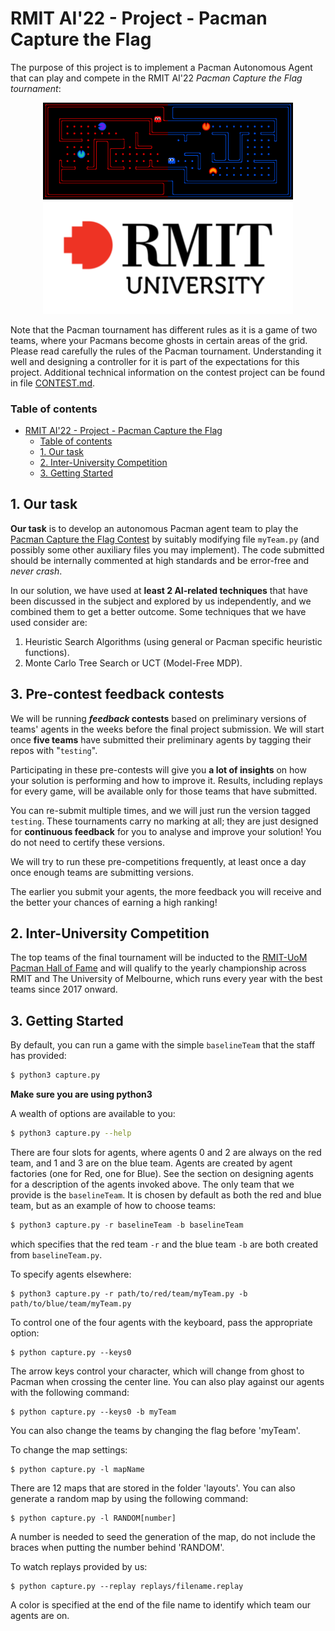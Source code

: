 # RMIT AI'22 - Project - Pacman Capture the Flag

The purpose of this project is to implement a Pacman Autonomous Agent that can play and compete in the RMIT AI'22 _Pacman Capture the Flag tournament_:

 <p align="center"> 
    <img src="img/logo-capture_the_flag.png" alt="logo project 2" width="400">
    <img src="img/rmitlogo.png" alt="logo project 2" width="400">
 </p>
 
Note that the Pacman tournament has different rules as it is a game of two teams, where your Pacmans become ghosts in certain areas of the grid. Please read carefully the rules of the Pacman tournament. Understanding it well and designing a controller for it is part of the expectations for this project. Additional technical information on the contest project can be found in file [CONTEST.md](CONTEST.md).

### Table of contents

- [RMIT AI'22 - Project - Pacman Capture the Flag](#rmit-ai22---project---pacman-capture-the-flag)
  - [Table of contents](#table-of-contents)
  - [1. Our task](#1-our-task)
  - [2. Inter-University Competition](#2-inter-university-competition)
  - [3. Getting Started](#3-gettting-started)

## 1. Our task

**Our task** is to develop an autonomous Pacman agent team to play the [Pacman Capture the Flag Contest](http://ai.berkeley.edu/contest.html) by suitably modifying file `myTeam.py` (and possibly some other auxiliary files you may implement). The code submitted should be internally commented at high standards and be error-free and _never crash_.

In our solution, we have used at **least 2 AI-related techniques** that have been discussed in the subject and explored by us independently, and we combined them to get a better outcome. Some techniques that we have used consider are:

1. Heuristic Search Algorithms (using general or Pacman specific heuristic functions).
2. Monte Carlo Tree Search or UCT (Model-Free MDP).

## 3. Pre-contest feedback contests

We will be running **_feedback_ contests** based on preliminary versions of teams' agents in the weeks before the final project submission. We will start once **five teams** have submitted their preliminary agents by tagging their repos with "`testing`".

Participating in these pre-contests will give you **a lot of insights** on how your solution is performing and how to improve it. Results, including replays for every game, will be available only for those teams that have submitted.

You can re-submit multiple times, and we will just run the version tagged `testing`. These tournaments carry no marking at all; they are just designed for **continuous feedback** for you to analyse and improve your solution! You do not need to certify these versions.

We will try to run these pre-competitions frequently, at least once a day once enough teams are submitting versions.

The earlier you submit your agents, the more feedback you will receive and the better your chances of earning a high ranking!

## 2. Inter-University Competition

The top teams of the final tournament will be inducted to the [RMIT-UoM Pacman Hall of Fame](https://sites.google.com/view/pacman-capture-hall-fame/) and will qualify to the yearly championship across RMIT and The University of Melbourne, which runs every year with the best teams since 2017 onward.

## 3. Getting Started

By default, you can run a game with the simple `baselineTeam` that the staff has provided:

```bash
$ python3 capture.py
```

**Make sure you are using python3**

A wealth of options are available to you:

```bash
$ python3 capture.py --help
```

There are four slots for agents, where agents 0 and 2 are always on the red team, and 1 and 3 are on the blue team. Agents are created by agent factories (one for Red, one for Blue). See the section on designing
agents for a description of the agents invoked above. The only team that we provide is the `baselineTeam`. It is chosen by default as both the red and blue team, but as an example of how to choose teams:

```python
$ python3 capture.py -r baselineTeam -b baselineTeam
```

which specifies that the red team `-r` and the blue team `-b` are both created from `baselineTeam.py`.

To specify agents elsewhere:

```shell
$ python3 capture.py -r path/to/red/team/myTeam.py -b path/to/blue/team/myTeam.py
```

To control one of the four agents with the keyboard, pass the appropriate option:

```shell
$ python capture.py --keys0
```

The arrow keys control your character, which will change from ghost to Pacman when crossing the center line.
You can also play against our agents with the following command:

```shell
$ python capture.py --keys0 -b myTeam
```

You can also change the teams by changing the flag before 'myTeam'.

To change the map settings:

```shell
$ python capture.py -l mapName
```

There are 12 maps that are stored in the folder 'layouts'. You can also generate a random map by using the following command:

```shell
$ python capture.py -l RANDOM[number]
```

A number is needed to seed the generation of the map, do not include the braces when putting the number behind 'RANDOM'.

To watch replays provided by us:

```shell
$ python capture.py --replay replays/filename.replay
```

A color is specified at the end of the file name to identify which team our agents are on.
